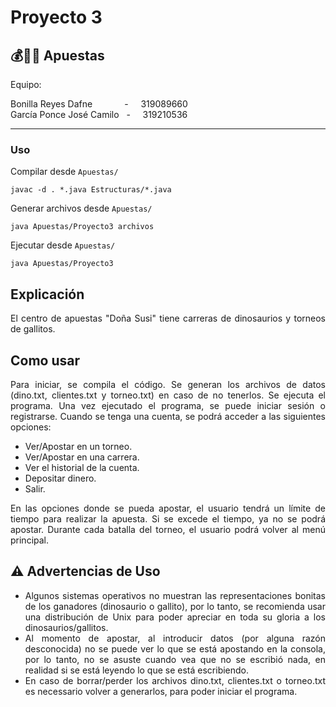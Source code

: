 # Proyecto 3

## 💰🦖🐓 Apuestas

Equipo:

Bonilla Reyes Dafne &nbsp; &nbsp; &nbsp; &nbsp; &nbsp; &nbsp; - &nbsp; &nbsp; 319089660  
García Ponce José Camilo &nbsp; - &nbsp; &nbsp; 319210536

---

### Uso

Compilar desde `Apuestas/`

```
javac -d . *.java Estructuras/*.java
```

Generar archivos desde `Apuestas/`

```
java Apuestas/Proyecto3 archivos
```

Ejecutar desde `Apuestas/`

```
java Apuestas/Proyecto3
```

## Explicación

<div align="justify">
El centro de apuestas "Doña Susi" tiene carreras de dinosaurios y torneos de gallitos.
</div>

## Como usar

<div align="justify">
Para iniciar, se compila el código. Se generan los archivos de datos (dino.txt, clientes.txt y torneo.txt) en caso de no tenerlos. Se ejecuta el programa.
Una vez ejecutado el programa, se puede iniciar sesión o registrarse. Cuando se tenga una cuenta, se podrá acceder a las siguientes opciones:

- Ver/Apostar en un torneo.
- Ver/Apostar en una carrera.
- Ver el historial de la cuenta.
- Depositar dinero.
- Salir.

En las opciones donde se pueda apostar, el usuario tendrá un límite de tiempo para realizar la apuesta. Si se excede el tiempo, ya no se podrá apostar.
Durante cada batalla del torneo, el usuario podrá volver al menú principal.

</div>

## ⚠️ Advertencias de Uso

<div align="justify">

- Algunos sistemas operativos no muestran las representaciones bonitas de los ganadores (dinosaurio o gallito), por lo tanto, se recomienda usar una distribución de Unix para poder apreciar en toda su gloria a los dinosaurios/gallitos.
- Al momento de apostar, al introducir datos (por alguna razón desconocida) no se puede ver lo que se está apostando en la consola, por lo tanto, no se asuste cuando vea que no se escribió nada, en realidad si se está leyendo lo que se está escribiendo.
- En caso de borrar/perder los archivos dino.txt, clientes.txt o torneo.txt es necessario volver a generarlos, para poder iniciar el programa.

</div>
